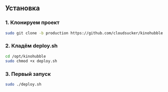 ## Установка

### 1. Клонируем проект

```bash
sudo git clone -b production https://github.com/cloudsucker/kinohubble.git /opt/kinohubble
```

### 2. Кладём deploy.sh

```bash
cd /opt/kinohubble
sudo chmod +x deploy.sh
```

### 3. Первый запуск

```bash
sudo ./deploy.sh
```
